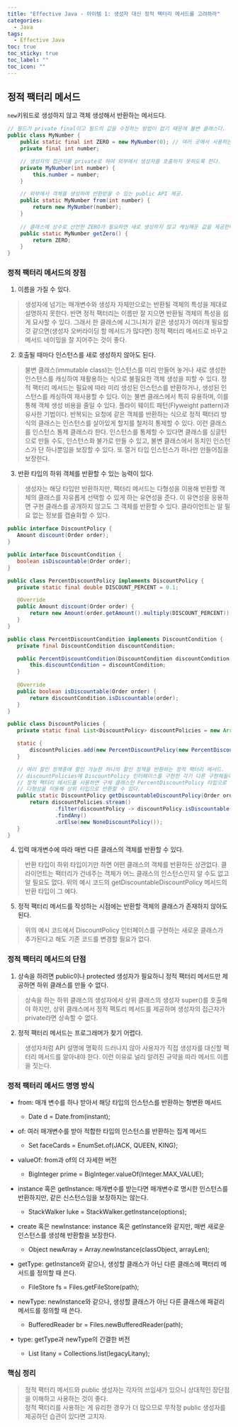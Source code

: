 ```yaml
---
title: "Effective Java - 아이템 1: 생성자 대신 정적 팩터리 메서드를 고려하라"
categories:
  - Java
tags:
  - Effective Java
toc: true
toc_sticky: true
toc_label: ""
toc_icon: ""
---
```


## 정적 팩터리 메서드
`new`키워드로 생성하지 않고 객체 생성해서 반환하는 메서드다.

```java
// 필드가 private final이고 필드의 값을 수정하는 방법이 없기 때문에 불변 클래스다.
public class MyNumber {
    public static final int ZERO = new MyNumber(0); // 여러 곳에서 사용하는 값을 캐싱.
    private final int number;

    // 생성자의 접근자를 private로 하여 외부에서 생성자를 호출하지 못하도록 한다.
    private MyNumber(int number) {
        this.number = number;
    }

    // 외부에서 객체를 생성하여 반환받을 수 있는 public API 제공.
    public static MyNumber from(int number) {
        return new MyNumber(number);
    }
    
    // 클래스에 상수로 선언한 ZERO가 필요하면 새로 생성하지 않고 캐싱해둔 값을 제공한다.
    public static MyNumber getZero() {
        return ZERO;
    }
}
```

### 정적 팩터리 메서드의 장점

1. 이름을 가질 수 있다.
> 생성자에 넘기는 매개변수와 생성자 자체만으로는 반환될 객체의 특성을 제대로 설명하지 못한다.
> 반면 정적 팩터리는 이름만 잘 지으면 반환될 객체의 특성을 쉽게 묘사할 수 있다.
> 그래서 한 클래스에 시그니처가 같은 생성자가 여러개 필요할 것 같으면(생성자 오버라이딩 할 메서드가 많다면) 
> 정적 팩터리 메서드로 바꾸고 메서드 네이밍을 잘 지어주는 것이 좋다.
2. 호출될 때마다 인스턴스를 새로 생성하지 않아도 된다.
> 불변 클래스(immutable class)는 인스턴스를 미리 만들어 놓거나 
> 새로 생성한 인스턴스를 캐싱하여 재활용하는 식으로 불필요한 객체 생성을 피할 수 있다.
> 정적 팩터리 메서드는 필요에 따라 미리 생성된 인스턴스를 반환하거나, 
> 생성된 인스턴스를 캐싱하여 재사용할 수 있다. 이는 불변 클래스에서 특히 유용하며, 이를 통해 객체 생성 비용을 줄일 수 있다.
> 플라이 웨이트 패턴(Flyweight pattern)과 유사한 기법이다.
> 반복되는 요청에 같은 객체를 반환하는 식으로 정적 팩터리 방식의 클래스는 인스턴스를 살아있게 할지를 철저히 통제할 수 있다.
> 이런 클래스를 인스턴스 통제 클래스라 한다.
> 인스턴스를 통제할 수 있다면 클래스를 싱글턴으로 만들 수도, 인스턴스화 불가로 만들 수 있고,
> 불변 클래스에서 동치인 인스턴스가 단 하나뿐임을 보장할 수 있다.
> 또 열거 타입 인스턴스가 하나만 만들어짐을 보장한다.
3. 반환 타입의 하위 객체를 반환할 수 있는 능력이 있다.
> 생성자는 해당 타입만 반환하지만, 팩터리 메서드는 다형성을 이용해 반환할 객체의 클래스를 자유롭게 선택할 수 있게 하는 유연성을 준다.
> 이 유연성을 응용하면 구현 클래스를 공개하지 않고도 그 객체를 반환할 수 있다.
> 클라이언트는 알 필요 없는 정보를 캡슐화할 수 있다.

 ```java
public interface DiscountPolicy {
    Amount discount(Order order);
}

public interface DiscountCondition {
    boolean isDiscountable(Order order);
}

public class PercentDiscountPolicy implements DiscountPolicy {
    private static final double DISCOUNT_PERCENT = 0.1;

    @Override
    public Amount discount(Order order) {
        return new Amount(order.getAmount().multiply(DISCOUNT_PERCENT));
    }
}

public class PercentDiscountCondition implements DiscountCondition {
    private final DiscountCondition discountCondition;

    public PercentDiscountCondition(DiscountCondition discountCondition) {
        this.discountCondition = discountCondition;
    }
    
    @Override
    public boolean isDiscountable(Order order) {
        return discountCondition.isDiscountable(order);
    }
}

public class DiscountPolicies {
    private static final List<DiscountPolicy> discountPolicies = new ArrayList<>();

    static {
        discountPolicies.add(new PercentDiscountPolicy(new PercentDiscountCondition()));
    }

    // 여러 할인 정책중에 할인 가능한 하나의 할인 정책을 반환하는 정적 팩터리 메서드.
    // discountPolicies에 DiscountPolicy 인터페이스를 구현한 각기 다른 구현체들이 들어있다.
    // 정적 팩터리 메서드를 사용하면 구체 클래스인 PercentDiscountPolicy 타입으로 반환하지 않고,
    // 다형성을 이용해 상위 타입으로 반환할 수 있다.
    public static DiscountPolicy getDiscountableDiscountPolicy(Order order) {
        return discountPolicies.stream()
                .filter(discountPolicy -> discountPolicy.isDiscountable(order))
                .findAny()
                .orElse(new NoneDiscountPolicy());
    }
}
```
4. 입력 매개변수에 따라 매번 다른 클래스의 객체를 반환할 수 있다.
> 반환 타입이 하위 타입이기만 하면 어떤 클래스의 객체를 반환하든 상관없다.
> 클라이언트는 팩터리가 건네주는 객체가 어느 클래스의 인스턴스인지 알 수도 없고 알 필요도 없다.
> 위의 예시 코드의 getDiscountableDiscountPolicy 메서드의 반환 타입이 그 예다.
5. 정적 팩터리 메서드를 작성하는 시점에는 반환할 객체의 클래스가 존재하지 않아도 된다.
> 위의 예시 코드에서 DiscountPolicy 인터페이스를 구현하는 새로운 클래스가 추가된다고 해도 기존 코드를 변경할 필요가 없다.

### 정적 팩터리 메서드의 단점

1. 상속을 하려면 public이나 protected 생성자가 필요하니 정적 팩터리 메서드만 제공하면 하위 클래스를 만들 수 없다.
> 상속을 하는 하위 클래스의 생성자에서 상위 클래스의 생성자 super()를 호출해야 하지만,
> 상위 클래스에서 정적 팩토리 메서드를 제공하며 생성자의 접근자가 private라면 상속할 수 없다. 
2. 정적 팩터리 메서드는 프로그래머가 찾기 어렵다.
> 생성자처럼 API 설명에 명확히 드러나지 않아 사용자가 직접 생성자를 대신할 팩터리 메서드를 알아내야 한다.
> 이런 이유로 널리 알려진 규약을 따라 메서드 이름을 짓는다.

### 정적 팩터리 메서드 명명 방식
- from: 매개 변수를 하나 받아서 해당 타입의 인스턴스를 반환하는 형변환 메서드
  - Date d = Date.from(instant);

- of: 여러 매개변수를 받아 적합한 타입의 인스턴스를 반환하는 집계 메서드
  - Set<Rank> faceCards = EnumSet.of(JACK, QUEEN, KING);

- valueOf: from과 of의 더 자세한 버전
  - BigInteger prime = BigInteger.valueOf(Integer.MAX_VALUE);

- instance 혹은 getInstance: 매개변수를 받는다면 매개변수로 명시한 인스턴스를 반환하지만, 같은 신스턴스임을 보장하지는 않는다.
  - StackWalker luke = StackWalker.getInstance(options);

- create 혹은 newInstance: instance 혹은 getInstance와 같지만, 매번 새로운 인스턴스를 생성해 반환함을 보장한다.
  - Object newArray = Array.newInstance(classObject, arrayLen);

- getType: getInstance와 같으나, 생성할 클래스가 아닌 다른 클래스에 팩터리 메서드를 정의할 때 쓴다.
  - FileStore fs = Files.getFileStore(path);

- newType: newInstance와 같으나, 생성할 클래스가 아닌 다른 클래스에 패겉리 메서드를 정의할 때 쓴다.
  - BufferedReader br = Files.newBufferedReader(path);

- type: getType과 newType의 간결한 버전
  - List<Complaint> litany = Collections.list(legacyLitany);

### 핵심 정리
> 정적 팩터리 메서드와 public 생성자는 각자의 쓰임새가 있으니 상대적인 장단점을 이해하고 사용하는 것이 좋다.<br>
> 정적 팩터리를 사용하는 게 유리한 경우가 더 많으므로 무작정 public 생성자를 제공하던 습관이 있다면 고치자.
